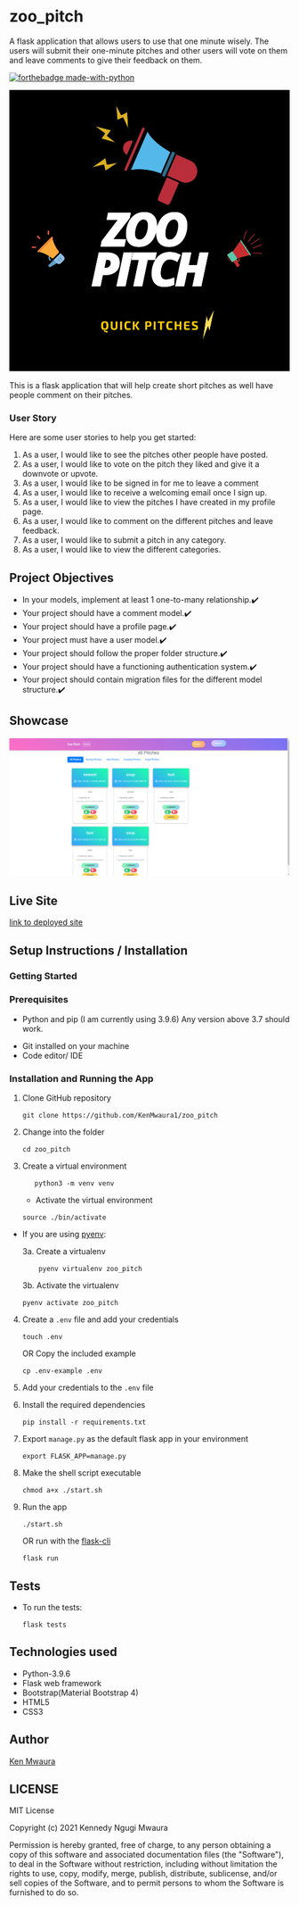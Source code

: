 # zoo_pitch
A flask application that allows users to use that one minute wisely. The users will submit their one-minute pitches and other users will vote on them and leave comments to give their feedback on them.

[![forthebadge made-with-python](http://ForTheBadge.com/images/badges/made-with-python.svg)](https://www.python.org/)

![logo](app/static/images/Zoo-Pitch.png)

This is a flask application that will help create short pitches as well have people comment on their pitches.

### User Story
Here are some user stories to help you get started:

1. As a user, I would like to see the pitches other people have posted.
2. As a user, I would like to vote on the pitch they liked and give it a downvote or upvote.
3. As a user, I would like to be signed in for me to leave a comment
4. As a user, I would like to receive a welcoming email once I sign up.
5. As a user, I would like to view the pitches I have created in my profile page.
6. As a user, I would like to comment on the different pitches and leave feedback.
7. As a user, I would like to submit a pitch in any category.
8. As a user, I would like to view the different categories.

## Project Objectives
* In your models, implement at least 1 one-to-many relationship.:heavy_check_mark:
* Your project should have a comment model.:heavy_check_mark:
* Your project should have a profile page.:heavy_check_mark:
* Your project must have a user model.:heavy_check_mark:
* Your project should follow the proper folder structure.:heavy_check_mark:
* Your project should have a functioning authentication system.:heavy_check_mark:
* Your project should contain migration files for the different model structure.:heavy_check_mark:


## Showcase

![screenshot of app running](app/static/images/Screenshot_122.png)

## Live Site

[link to deployed site](https://zoo-pitch.herokuapp.com/ )

## Setup Instructions / Installation

### Getting Started

### Prerequisites

- Python and pip (I am currently using 3.9.6) Any version above 3.7 should work.
* Git installed on your machine
* Code editor/ IDE

### Installation and Running the App

1. Clone GitHub repository

    ```shell
    git clone https://github.com/KenMwaura1/zoo_pitch
    ```

2. Change into the folder

    ```shell
   cd zoo_pitch
    ```

3. Create a virtual environment

   ```shell
      python3 -m venv venv 
   ```

    * Activate the virtual environment
    
   ```shell
   source ./bin/activate
   ```

* If you are using [pyenv](https://github.com/pyenv/pyenv): 

  3a. Create a virtualenv

   ```
       pyenv virtualenv zoo_pitch
   ```

  3b. Activate the virtualenv

   ```
   pyenv activate zoo_pitch
   ```

4. Create a `.env` file and add your credentials

   ```
   touch .env 
   ```

   OR Copy the included example

    ```
    cp .env-example .env 
    ```

5. Add your credentials to the `.env` file


6. Install the required dependencies

   ```shell
   pip install -r requirements.txt
   ```

7. Export `manage.py` as the default flask app in your environment
    ```shell
    export FLASK_APP=manage.py 
    ```
8. Make the shell script executable

    ```shell
   chmod a+x ./start.sh
    ```

9. Run the app

    ```shell
   ./start.sh
    ```

   OR
   run with the [flask-cli](https://flask.palletsprojects.com/en/2.0.x/cli/)

    ```shell
   flask run
    ```

## Tests

* To run the tests:

    ```shell
  flask tests
    ```

## Technologies used

* Python-3.9.6
* Flask web framework
* Bootstrap(Material Bootstrap 4)
* HTML5
* CSS3

## Author

[Ken Mwaura](https://github.com/KenMwaura1)

## LICENSE

MIT License

Copyright (c) 2021 Kennedy Ngugi Mwaura

Permission is hereby granted, free of charge, to any person obtaining a copy
of this software and associated documentation files (the "Software"), to deal
in the Software without restriction, including without limitation the rights
to use, copy, modify, merge, publish, distribute, sublicense, and/or sell
copies of the Software, and to permit persons to whom the Software is
furnished to do so.
